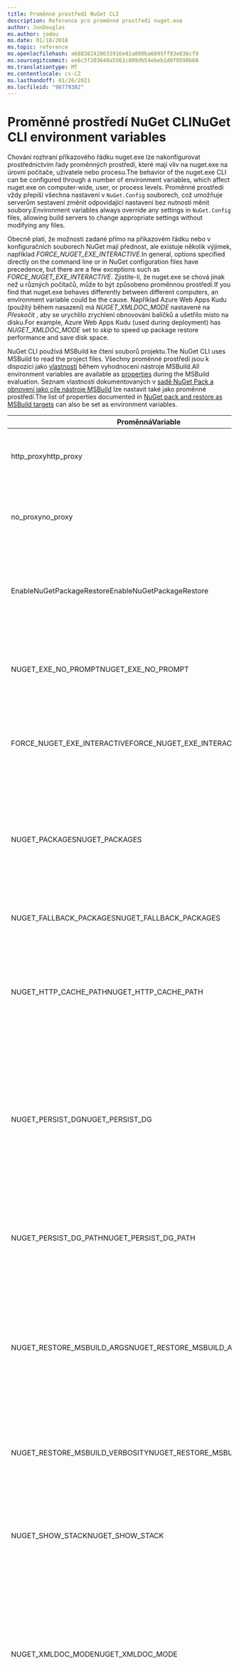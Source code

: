 ```yaml
---
title: Proměnné prostředí NuGet CLI
description: Reference pro proměnné prostředí nuget.exe
author: JonDouglas
ms.author: jodou
ms.date: 01/18/2018
ms.topic: reference
ms.openlocfilehash: a688382420633916e81a000ba6095ff83e036cf9
ms.sourcegitcommit: ee6c3f203648a5561c809db54ebeb1d0f0598b68
ms.translationtype: MT
ms.contentlocale: cs-CZ
ms.lasthandoff: 01/26/2021
ms.locfileid: "98779382"
---
```

# <a name="nuget-cli-environment-variables"></a><span data-ttu-id="17aad-103">Proměnné prostředí NuGet CLI</span><span class="sxs-lookup"><span data-stu-id="17aad-103">NuGet CLI environment variables</span></span>

<span data-ttu-id="17aad-104">Chování rozhraní příkazového řádku nuget.exe lze nakonfigurovat prostřednictvím řady proměnných prostředí, které mají vliv na nuget.exe na úrovni počítače, uživatele nebo procesu.</span><span class="sxs-lookup"><span data-stu-id="17aad-104">The behavior of the nuget.exe CLI can be configured through a number of environment variables, which affect nuget.exe on computer-wide, user, or process levels.</span></span> <span data-ttu-id="17aad-105">Proměnné prostředí vždy přepíší všechna nastavení v `NuGet.Config` souborech, což umožňuje serverům sestavení změnit odpovídající nastavení bez nutnosti měnit soubory.</span><span class="sxs-lookup"><span data-stu-id="17aad-105">Environment variables always override any settings in `NuGet.Config` files, allowing build servers to change appropriate settings without modifying any files.</span></span>

<span data-ttu-id="17aad-106">Obecně platí, že možnosti zadané přímo na příkazovém řádku nebo v konfiguračních souborech NuGet mají přednost, ale existuje několik výjimek, například *FORCE_NUGET_EXE_INTERACTIVE*.</span><span class="sxs-lookup"><span data-stu-id="17aad-106">In general, options specified directly on the command line or in NuGet configuration files have precedence, but there are a few exceptions such as *FORCE_NUGET_EXE_INTERACTIVE*.</span></span> <span data-ttu-id="17aad-107">Zjistíte-li, že nuget.exe se chová jinak než u různých počítačů, může to být způsobeno proměnnou prostředí.</span><span class="sxs-lookup"><span data-stu-id="17aad-107">If you find that nuget.exe behaves differently between different computers, an environment variable could be the cause.</span></span> <span data-ttu-id="17aad-108">Například Azure Web Apps Kudu (použitý během nasazení) má *NUGET_XMLDOC_MODE* nastavené na *Přeskočit* , aby se urychlilo zrychlení obnovování balíčků a ušetřilo místo na disku.</span><span class="sxs-lookup"><span data-stu-id="17aad-108">For example, Azure Web Apps Kudu (used during deployment) has *NUGET_XMLDOC_MODE* set to *skip* to speed up package restore performance and save disk space.</span></span>

<span data-ttu-id="17aad-109">NuGet CLI používá MSBuild ke čtení souborů projektu.</span><span class="sxs-lookup"><span data-stu-id="17aad-109">The NuGet CLI uses MSBuild to read the project files.</span></span> <span data-ttu-id="17aad-110">Všechny proměnné prostředí jsou k dispozici jako [vlastnosti](/visualstudio/msbuild/msbuild-command-line-reference) během vyhodnocení nástroje MSBuild.</span><span class="sxs-lookup"><span data-stu-id="17aad-110">All environment variables are available as [properties](/visualstudio/msbuild/msbuild-command-line-reference) during the MSBuild evaluation.</span></span>
<span data-ttu-id="17aad-111">Seznam vlastností dokumentovaných v [sadě NuGet Pack a obnovení jako cíle nástroje MSBuild](../msbuild-targets.md#restore-properties) lze nastavit také jako proměnné prostředí.</span><span class="sxs-lookup"><span data-stu-id="17aad-111">The list of properties documented in [NuGet pack and restore as MSBuild targets](../msbuild-targets.md#restore-properties) can also be set as environment variables.</span></span>

| <span data-ttu-id="17aad-112">Proměnná</span><span class="sxs-lookup"><span data-stu-id="17aad-112">Variable</span></span> | <span data-ttu-id="17aad-113">Popis</span><span class="sxs-lookup"><span data-stu-id="17aad-113">Description</span></span> | <span data-ttu-id="17aad-114">Poznámky</span><span class="sxs-lookup"><span data-stu-id="17aad-114">Remarks</span></span> |
| --- | --- | --- |
| <span data-ttu-id="17aad-115">http_proxy</span><span class="sxs-lookup"><span data-stu-id="17aad-115">http_proxy</span></span> | <span data-ttu-id="17aad-116">Proxy server http, který se používá pro operace HTTP NuGet.</span><span class="sxs-lookup"><span data-stu-id="17aad-116">Http proxy used for NuGet HTTP operations.</span></span> | <span data-ttu-id="17aad-117">To bude určeno jako `http://<username>:<password>@proxy.com` .</span><span class="sxs-lookup"><span data-stu-id="17aad-117">This would be specified as `http://<username>:<password>@proxy.com`.</span></span> |
| <span data-ttu-id="17aad-118">no_proxy</span><span class="sxs-lookup"><span data-stu-id="17aad-118">no_proxy</span></span> | <span data-ttu-id="17aad-119">Nakonfiguruje domény tak, aby se nepoužívaly při použití proxy serveru.</span><span class="sxs-lookup"><span data-stu-id="17aad-119">Configures domains to bypass from using proxy.</span></span> | <span data-ttu-id="17aad-120">Zadáno jako domény oddělené čárkou (,).</span><span class="sxs-lookup"><span data-stu-id="17aad-120">Specified as domains separated by comma (,).</span></span> |
| <span data-ttu-id="17aad-121">EnableNuGetPackageRestore</span><span class="sxs-lookup"><span data-stu-id="17aad-121">EnableNuGetPackageRestore</span></span> | <span data-ttu-id="17aad-122">Příznak, pokud má NuGet implicitně udělit souhlas, pokud to vyžaduje balíček při obnovení.</span><span class="sxs-lookup"><span data-stu-id="17aad-122">Flag for if NuGet should implicitly grant consent if that's required by package on restore.</span></span> | <span data-ttu-id="17aad-123">Zadaný příznak se považuje za *true* nebo *1*, ostatní hodnota se považuje za příznak, že není nastavená.</span><span class="sxs-lookup"><span data-stu-id="17aad-123">Specified flag is treated as *true* or *1*, any other value treated as flag not set.</span></span> |
| <span data-ttu-id="17aad-124">NUGET_EXE_NO_PROMPT</span><span class="sxs-lookup"><span data-stu-id="17aad-124">NUGET_EXE_NO_PROMPT</span></span> | <span data-ttu-id="17aad-125">Zabraňuje souboru exe zobrazovat výzvy k zadání přihlašovacích údajů.</span><span class="sxs-lookup"><span data-stu-id="17aad-125">Prevents the exe for prompting for credentials.</span></span> | <span data-ttu-id="17aad-126">Jakákoli hodnota s výjimkou null nebo prázdného řetězce bude považována za nastavenou příznakem/true.</span><span class="sxs-lookup"><span data-stu-id="17aad-126">Any value except null or empty string will be treated as this flag set/true.</span></span> |
| <span data-ttu-id="17aad-127">FORCE_NUGET_EXE_INTERACTIVE</span><span class="sxs-lookup"><span data-stu-id="17aad-127">FORCE_NUGET_EXE_INTERACTIVE</span></span> | <span data-ttu-id="17aad-128">Globální proměnná prostředí pro vynucení interaktivního režimu.</span><span class="sxs-lookup"><span data-stu-id="17aad-128">Global environment variable to force interactive mode.</span></span> | <span data-ttu-id="17aad-129">Jakákoli hodnota s výjimkou null nebo prázdného řetězce bude považována za nastavenou příznakem/true.</span><span class="sxs-lookup"><span data-stu-id="17aad-129">Any value except null or empty string will be treated as this flag set/true.</span></span> |
| <span data-ttu-id="17aad-130">NUGET_PACKAGES</span><span class="sxs-lookup"><span data-stu-id="17aad-130">NUGET_PACKAGES</span></span> | <span data-ttu-id="17aad-131">Cesta, která se má použít pro složku *Global-Packages* , jak je popsáno v tématu [Správa globálních balíčků a složek mezipaměti](../../consume-packages/managing-the-global-packages-and-cache-folders.md).</span><span class="sxs-lookup"><span data-stu-id="17aad-131">Path to use for the *global-packages* folder as described on [Managing the global packages and cache folders](../../consume-packages/managing-the-global-packages-and-cache-folders.md).</span></span> | <span data-ttu-id="17aad-132">Zadáno jako absolutní cesta.</span><span class="sxs-lookup"><span data-stu-id="17aad-132">Specified as absolute path.</span></span> |
| <span data-ttu-id="17aad-133">NUGET_FALLBACK_PACKAGES</span><span class="sxs-lookup"><span data-stu-id="17aad-133">NUGET_FALLBACK_PACKAGES</span></span> | <span data-ttu-id="17aad-134">Složky globálních záložních balíčků.</span><span class="sxs-lookup"><span data-stu-id="17aad-134">Global fallback packages folders.</span></span> | <span data-ttu-id="17aad-135">Absolutní cesty ke složkám oddělené středníkem (;).</span><span class="sxs-lookup"><span data-stu-id="17aad-135">Absolute folder paths separated by semicolon (;).</span></span> |
| <span data-ttu-id="17aad-136">NUGET_HTTP_CACHE_PATH</span><span class="sxs-lookup"><span data-stu-id="17aad-136">NUGET_HTTP_CACHE_PATH</span></span> | <span data-ttu-id="17aad-137">Cesta, která se má použít pro složku *mezipaměti HTTP* , jak je popsáno v tématu [Správa globálních balíčků a složek mezipaměti](../../consume-packages/managing-the-global-packages-and-cache-folders.md).</span><span class="sxs-lookup"><span data-stu-id="17aad-137">Path to use for the *http-cache* folder as described on [Managing the global packages and cache folders](../../consume-packages/managing-the-global-packages-and-cache-folders.md).</span></span> | <span data-ttu-id="17aad-138">Zadáno jako absolutní cesta.</span><span class="sxs-lookup"><span data-stu-id="17aad-138">Specified as absolute path.</span></span> |
| <span data-ttu-id="17aad-139">NUGET_PERSIST_DG</span><span class="sxs-lookup"><span data-stu-id="17aad-139">NUGET_PERSIST_DG</span></span> | <span data-ttu-id="17aad-140">Příznak označující, zda se mají zachovat soubory DG (data shromážděná z MSBuildu).</span><span class="sxs-lookup"><span data-stu-id="17aad-140">Flag indicating if dg files (data collected from MSBuild) should be persisted.</span></span> | <span data-ttu-id="17aad-141">Zadáno jako *true* nebo *false* (výchozí), pokud NUGET_PERSIST_DG_PATH nenastavena, budou uloženy do dočasného adresáře (složka NuGetScratch v aktuálním dočasném adresáři prostředí).</span><span class="sxs-lookup"><span data-stu-id="17aad-141">Specified as *true* or *false* (default), if NUGET_PERSIST_DG_PATH not set will be stored to temporary directory (NuGetScratch folder in current environment temp directory).</span></span> |
| <span data-ttu-id="17aad-142">NUGET_PERSIST_DG_PATH</span><span class="sxs-lookup"><span data-stu-id="17aad-142">NUGET_PERSIST_DG_PATH</span></span> | <span data-ttu-id="17aad-143">Cesta k trvalému distribučnímu souboru.</span><span class="sxs-lookup"><span data-stu-id="17aad-143">Path to persist dg files.</span></span> | <span data-ttu-id="17aad-144">Zadáno jako absolutní cesta, tato možnost se používá pouze v případě, *NUGET_PERSIST_DG* je nastavena na hodnotu true.</span><span class="sxs-lookup"><span data-stu-id="17aad-144">Specified as absolute path, this option is only used when *NUGET_PERSIST_DG* is set to true.</span></span> |
| <span data-ttu-id="17aad-145">NUGET_RESTORE_MSBUILD_ARGS</span><span class="sxs-lookup"><span data-stu-id="17aad-145">NUGET_RESTORE_MSBUILD_ARGS</span></span> | <span data-ttu-id="17aad-146">Nastaví další argumenty MSBuild.</span><span class="sxs-lookup"><span data-stu-id="17aad-146">Sets additional MSBuild arguments.</span></span> | <span data-ttu-id="17aad-147">Předejte argumenty stejné jako způsob, jak byste je předávali msbuild.exe.</span><span class="sxs-lookup"><span data-stu-id="17aad-147">Pass arguments identical to how you would pass them to msbuild.exe.</span></span> <span data-ttu-id="17aad-148">Příkladem nastavení vlastnosti projektu foo z příkazového řádku na řádek hodnoty by byl/p: foo = bar.</span><span class="sxs-lookup"><span data-stu-id="17aad-148">An example of setting a project property Foo from the command line to value Bar would be /p:Foo=Bar</span></span> |
| <span data-ttu-id="17aad-149">NUGET_RESTORE_MSBUILD_VERBOSITY</span><span class="sxs-lookup"><span data-stu-id="17aad-149">NUGET_RESTORE_MSBUILD_VERBOSITY</span></span> | <span data-ttu-id="17aad-150">Nastaví podrobnost protokolu MSBuild.</span><span class="sxs-lookup"><span data-stu-id="17aad-150">Sets the MSBuild log verbosity.</span></span> | <span data-ttu-id="17aad-151">Výchozí hodnota je *tichá* ("/v: q").</span><span class="sxs-lookup"><span data-stu-id="17aad-151">Default is *quiet* ("/v:q").</span></span> <span data-ttu-id="17aad-152">Možné hodnoty *q [uiet]*, *m [inimal]*, *n [ormal]*, *d [etailed]* a *diag [nostic]*.</span><span class="sxs-lookup"><span data-stu-id="17aad-152">Possible values *q[uiet]*, *m[inimal]*, *n[ormal]*, *d[etailed]*, and *diag[nostic]*.</span></span> |
| <span data-ttu-id="17aad-153">NUGET_SHOW_STACK</span><span class="sxs-lookup"><span data-stu-id="17aad-153">NUGET_SHOW_STACK</span></span> | <span data-ttu-id="17aad-154">Určuje, zda má uživatel zobrazit úplnou výjimku (včetně trasování zásobníku).</span><span class="sxs-lookup"><span data-stu-id="17aad-154">Determines whether the full exception (including stack trace) should be displayed to the user.</span></span> | <span data-ttu-id="17aad-155">Zadáno jako *true* nebo *false* (výchozí).</span><span class="sxs-lookup"><span data-stu-id="17aad-155">Specified as *true* or *false* (default).</span></span> |
| <span data-ttu-id="17aad-156">NUGET_XMLDOC_MODE</span><span class="sxs-lookup"><span data-stu-id="17aad-156">NUGET_XMLDOC_MODE</span></span> | <span data-ttu-id="17aad-157">Určuje, jak by měla být zpracována extrakce souborů dokumentace XML pro sestavení.</span><span class="sxs-lookup"><span data-stu-id="17aad-157">Determines how assemblies XML documentation file extraction should be handled.</span></span> | <span data-ttu-id="17aad-158">Podporované režimy jsou *přeskočeny* (soubory dokumentace XML nejsou extrahovány), *komprimují* (ukládají soubory dokumentů XML jako archiv zip) nebo *žádné* (výchozí, považujte soubory doc XML za běžné soubory).</span><span class="sxs-lookup"><span data-stu-id="17aad-158">Supported modes are *skip* (do not extract XML documentation files), *compress* (store XML doc files as a zip archive) or *none* (default, treat XML doc files as regular files).</span></span> |
| <span data-ttu-id="17aad-159">NUGET_CERT_REVOCATION_MODE</span><span class="sxs-lookup"><span data-stu-id="17aad-159">NUGET_CERT_REVOCATION_MODE</span></span> | <span data-ttu-id="17aad-160">Určuje, jakým způsobem má být při instalaci nebo obnovení podepsaného balíčku proveden pokus o kontrolu stavu odvolání certifikátu použitého k podepsání balíčku.</span><span class="sxs-lookup"><span data-stu-id="17aad-160">Determines how the revocation status check of the certificate used to sign a package, is performed when a signed package is installed or restored.</span></span> <span data-ttu-id="17aad-161">Pokud není nastaveno, výchozí hodnota je `online` .</span><span class="sxs-lookup"><span data-stu-id="17aad-161">When not set, defaults to `online`.</span></span>| <span data-ttu-id="17aad-162">Možné hodnoty jsou *online* (výchozí), *offline*.</span><span class="sxs-lookup"><span data-stu-id="17aad-162">Possible values *online* (default), *offline*.</span></span>  <span data-ttu-id="17aad-163">Související s [NU3028](../errors-and-warnings/NU3028.md)</span><span class="sxs-lookup"><span data-stu-id="17aad-163">Related to [NU3028](../errors-and-warnings/NU3028.md)</span></span> |

